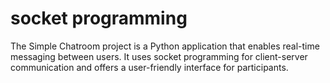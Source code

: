 # socket programming
 The Simple Chatroom project is a Python application that enables real-time messaging between users. It uses socket programming for client-server communication and offers a user-friendly interface for participants.
